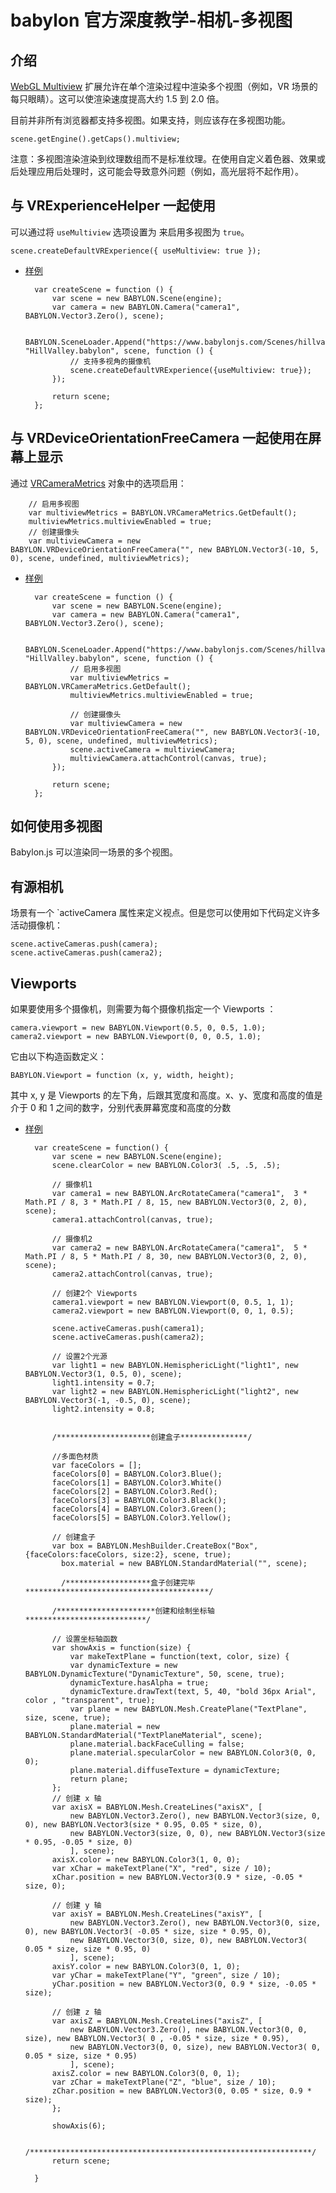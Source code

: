 # babylon 官方深度教学-相机-多视图
## 介绍
[WebGL Multiview](https://www.khronos.org/registry/webgl/extensions/OVR_multiview2/) 扩展允许在单个渲染过程中渲染多个视图（例如，VR 场景的每只眼睛）。这可以使渲染速度提高大约 1.5 到 2.0 倍。

目前并非所有浏览器都支持多视图。如果支持，则应该存在多视图功能。

	scene.getEngine().getCaps().multiview;
注意：多视图渲染渲染到纹理数组而不是标准纹理。在使用自定义着色器、效果或后处理应用后处理时，这可能会导致意外问题（例如，高光层将不起作用）。
## 与 VRExperienceHelper 一起使用
可以通过将 `useMultiview` 选项设置为 来启用多视图为 `true`。

	scene.createDefaultVRExperience({ useMultiview: true });

- [样例](https://playground.babylonjs.com/#SRV2A0)

		var createScene = function () {
		    var scene = new BABYLON.Scene(engine);
		    var camera = new BABYLON.Camera("camera1", BABYLON.Vector3.Zero(), scene);
		
		    BABYLON.SceneLoader.Append("https://www.babylonjs.com/Scenes/hillvalley/", "HillValley.babylon", scene, function () {
		        // 支持多视角的摄像机
		        scene.createDefaultVRExperience({useMultiview: true});
		    });
		
		    return scene;
		};
## 与 VRDeviceOrientationFreeCamera 一起使用在屏幕上显示
通过 [VRCameraMetrics](https://doc.babylonjs.com/typedoc/classes/babylon.vrcamerametrics) 对象中的选项启用：

		// 启用多视图
		var multiviewMetrics = BABYLON.VRCameraMetrics.GetDefault();
		multiviewMetrics.multiviewEnabled = true;
		// 创建摄像头
		var multiviewCamera = new BABYLON.VRDeviceOrientationFreeCamera("", new BABYLON.Vector3(-10, 5, 0), scene, undefined, multiviewMetrics);

- [样例](https://playground.babylonjs.com/#EZDZZV)

		var createScene = function () {
		    var scene = new BABYLON.Scene(engine);
		    var camera = new BABYLON.Camera("camera1", BABYLON.Vector3.Zero(), scene);
		
		    BABYLON.SceneLoader.Append("https://www.babylonjs.com/Scenes/hillvalley/", "HillValley.babylon", scene, function () {
		        // 启用多视图
		        var multiviewMetrics = BABYLON.VRCameraMetrics.GetDefault();
		        multiviewMetrics.multiviewEnabled = true;
		
		        // 创建摄像头
		        var multiviewCamera = new BABYLON.VRDeviceOrientationFreeCamera("", new BABYLON.Vector3(-10, 5, 0), scene, undefined, multiviewMetrics);
		        scene.activeCamera = multiviewCamera;
		        multiviewCamera.attachControl(canvas, true);
		    });
		
		    return scene;
		};

## 如何使用多视图
Babylon.js 可以渲染同一场景的多个视图。
## 有源相机
场景有一个 `activeCamera 属性来定义视点。但是您可以使用如下代码定义许多活动摄像机：

	scene.activeCameras.push(camera);
	scene.activeCameras.push(camera2);			
## Viewports
如果要使用多个摄像机，则需要为每个摄像机指定一个 Viewports ：

	camera.viewport = new BABYLON.Viewport(0.5, 0, 0.5, 1.0);
	camera2.viewport = new BABYLON.Viewport(0, 0, 0.5, 1.0);
它由以下构造函数定义：

	BABYLON.Viewport = function (x, y, width, height);
其中 x, y 是 Viewports 的左下角，后跟其宽度和高度。x、y、宽度和高度的值是介于 0 和 1 之间的数字，分别代表屏幕宽度和高度的分数

- [样例](https://playground.babylonjs.com/#4JXV32)

		var createScene = function() {
			var scene = new BABYLON.Scene(engine);
			scene.clearColor = new BABYLON.Color3( .5, .5, .5);
		
			// 摄像机1
			var camera1 = new BABYLON.ArcRotateCamera("camera1",  3 * Math.PI / 8, 3 * Math.PI / 8, 15, new BABYLON.Vector3(0, 2, 0), scene);
			camera1.attachControl(canvas, true);
		
		    // 摄像机2
		    var camera2 = new BABYLON.ArcRotateCamera("camera1",  5 * Math.PI / 8, 5 * Math.PI / 8, 30, new BABYLON.Vector3(0, 2, 0), scene);
			camera2.attachControl(canvas, true);
		
		    // 创建2个 Viewports
		    camera1.viewport = new BABYLON.Viewport(0, 0.5, 1, 1);
		    camera2.viewport = new BABYLON.Viewport(0, 0, 1, 0.5);
		    
		    scene.activeCameras.push(camera1);
		    scene.activeCameras.push(camera2);
		  
			// 设置2个光源
			var light1 = new BABYLON.HemisphericLight("light1", new BABYLON.Vector3(1, 0.5, 0), scene);
			light1.intensity = 0.7;
			var light2 = new BABYLON.HemisphericLight("light2", new BABYLON.Vector3(-1, -0.5, 0), scene);
			light2.intensity = 0.8;
		  
		
			/*********************创建盒子***************/
			
			//多面色材质
			var faceColors = [];
			faceColors[0] = BABYLON.Color3.Blue();
			faceColors[1] = BABYLON.Color3.White()
			faceColors[2] = BABYLON.Color3.Red();
			faceColors[3] = BABYLON.Color3.Black();
			faceColors[4] = BABYLON.Color3.Green();
			faceColors[5] = BABYLON.Color3.Yellow();
		 
		 	// 创建盒子
			var box = BABYLON.MeshBuilder.CreateBox("Box", {faceColors:faceColors, size:2}, scene, true);
		      box.material = new BABYLON.StandardMaterial("", scene);
		      
		      /*******************盒子创建完毕*****************************************/
		
			/**********************创建和绘制坐标轴***************************/
			
			// 设置坐标轴函数
			var showAxis = function(size) {
				var makeTextPlane = function(text, color, size) {
				var dynamicTexture = new BABYLON.DynamicTexture("DynamicTexture", 50, scene, true);
				dynamicTexture.hasAlpha = true;
				dynamicTexture.drawText(text, 5, 40, "bold 36px Arial", color , "transparent", true);
				var plane = new BABYLON.Mesh.CreatePlane("TextPlane", size, scene, true);
				plane.material = new BABYLON.StandardMaterial("TextPlaneMaterial", scene);
				plane.material.backFaceCulling = false;
				plane.material.specularColor = new BABYLON.Color3(0, 0, 0);
				plane.material.diffuseTexture = dynamicTexture;
				return plane;
		    };
		  	// 创建 x 轴
			var axisX = BABYLON.Mesh.CreateLines("axisX", [ 
				new BABYLON.Vector3.Zero(), new BABYLON.Vector3(size, 0, 0), new BABYLON.Vector3(size * 0.95, 0.05 * size, 0), 
				new BABYLON.Vector3(size, 0, 0), new BABYLON.Vector3(size * 0.95, -0.05 * size, 0)
				], scene);
			axisX.color = new BABYLON.Color3(1, 0, 0);
			var xChar = makeTextPlane("X", "red", size / 10);
			xChar.position = new BABYLON.Vector3(0.9 * size, -0.05 * size, 0);
		    
		    // 创建 y 轴	
		    var axisY = BABYLON.Mesh.CreateLines("axisY", [
		        new BABYLON.Vector3.Zero(), new BABYLON.Vector3(0, size, 0), new BABYLON.Vector3( -0.05 * size, size * 0.95, 0), 
		        new BABYLON.Vector3(0, size, 0), new BABYLON.Vector3( 0.05 * size, size * 0.95, 0)
		        ], scene);
		    axisY.color = new BABYLON.Color3(0, 1, 0);
		    var yChar = makeTextPlane("Y", "green", size / 10);
		    yChar.position = new BABYLON.Vector3(0, 0.9 * size, -0.05 * size);
		    
		    // 创建 z 轴
		    var axisZ = BABYLON.Mesh.CreateLines("axisZ", [
		        new BABYLON.Vector3.Zero(), new BABYLON.Vector3(0, 0, size), new BABYLON.Vector3( 0 , -0.05 * size, size * 0.95),
		        new BABYLON.Vector3(0, 0, size), new BABYLON.Vector3( 0, 0.05 * size, size * 0.95)
		        ], scene);
		    axisZ.color = new BABYLON.Color3(0, 0, 1);
		    var zChar = makeTextPlane("Z", "blue", size / 10);
		    zChar.position = new BABYLON.Vector3(0, 0.05 * size, 0.9 * size);
			};
		  
			showAxis(6);
		 
			/***************************************************************/
			return scene;
		  
		}

					